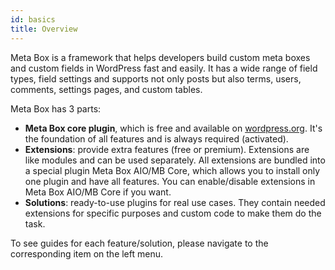 ```yaml
---
id: basics
title: Overview
---
```


Meta Box is a framework that helps developers build custom meta boxes and custom fields in WordPress fast and easily. It has a wide range of field types, field settings and supports not only posts but also terms, users, comments, settings pages, and custom tables.

Meta Box has 3 parts:

- **Meta Box core plugin**, which is free and available on [wordpress.org](https://wordpress.org/plugins/meta-box/). It's the foundation of all features and is always required (activated).
- **Extensions**: provide extra features (free or premium). Extensions are like modules and can be used separately. All extensions are bundled into a special plugin Meta Box AIO/MB Core, which allows you to install only one plugin and have all features. You can enable/disable extensions in Meta Box AIO/MB Core if you want.
- **Solutions**: ready-to-use plugins for real use cases. They contain needed extensions for specific purposes and custom code to make them do the task.

To see guides for each feature/solution, please navigate to the corresponding item on the left menu.